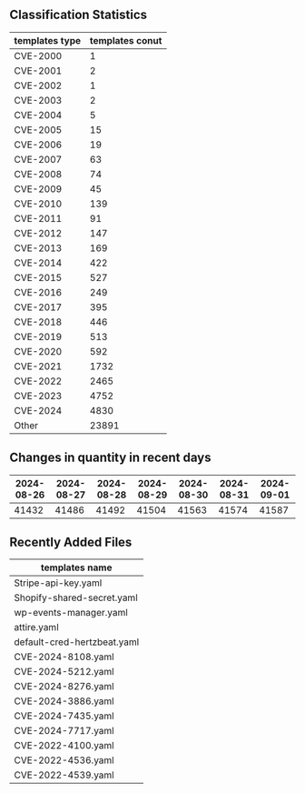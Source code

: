 ## Classification Statistics
| templates type | templates conut | 
| --- | --- |
| CVE-2000 | 1 |
| CVE-2001 | 2 |
| CVE-2002 | 1 |
| CVE-2003 | 2 |
| CVE-2004 | 5 |
| CVE-2005 | 15 |
| CVE-2006 | 19 |
| CVE-2007 | 63 |
| CVE-2008 | 74 |
| CVE-2009 | 45 |
| CVE-2010 | 139 |
| CVE-2011 | 91 |
| CVE-2012 | 147 |
| CVE-2013 | 169 |
| CVE-2014 | 422 |
| CVE-2015 | 527 |
| CVE-2016 | 249 |
| CVE-2017 | 395 |
| CVE-2018 | 446 |
| CVE-2019 | 513 |
| CVE-2020 | 592 |
| CVE-2021 | 1732 |
| CVE-2022 | 2465 |
| CVE-2023 | 4752 |
| CVE-2024 | 4830 |
| Other | 23891 |
## Changes in quantity in recent days
|2024-08-26 | 2024-08-27 | 2024-08-28 | 2024-08-29 | 2024-08-30 | 2024-08-31 | 2024-09-01|
|--- | ------ | ------ | ------ | ------ | ------ | ---|
|41432 | 41486 | 41492 | 41504 | 41563 | 41574 | 41587|
## Recently Added Files
| templates name | 
| --- |
| Stripe-api-key.yaml |
| Shopify-shared-secret.yaml |
| wp-events-manager.yaml |
| attire.yaml |
| default-cred-hertzbeat.yaml |
| CVE-2024-8108.yaml |
| CVE-2024-5212.yaml |
| CVE-2024-8276.yaml |
| CVE-2024-3886.yaml |
| CVE-2024-7435.yaml |
| CVE-2024-7717.yaml |
| CVE-2022-4100.yaml |
| CVE-2022-4536.yaml |
| CVE-2022-4539.yaml |
